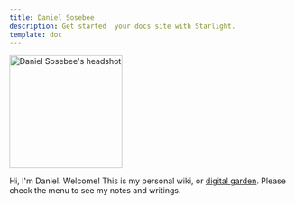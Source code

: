 ```yaml
---
title: Daniel Sosebee
description: Get started  your docs site with Starlight.
template: doc
---
```


<img src="/assets/photos/profile.jpg" alt="Daniel Sosebee's headshot" class="rounded-full" width="200" height="200" />

Hi, I'm Daniel. Welcome! This is my personal wiki, or [digital garden](https://maggieappleton.com/garden-history). Please check the menu to see my notes and writings.
